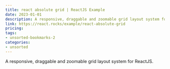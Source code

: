 ```yaml
---
title: react absolute grid | ReactJS Example
date: 2023-01-01
description: A responsive, draggable and zoomable grid layout system for ReactJS.
link: https://react.rocks/example/react-absolute-grid
pricing: 
tags: 
- unsorted-bookmarks-2 
categories: 
- unsorted 
---
```


A responsive, draggable and zoomable grid layout system for ReactJS.